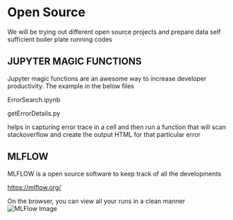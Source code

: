 # Open Source 
We will be trying out different open source projects and prepare data self sufficient boiler plate running codes

## JUPYTER MAGIC FUNCTIONS
Jupyter magic functions are an awesome way to increase developer productivity. The example in the below files

ErrorSearch.ipynb

getErrorDetails.py

helps in capturing error trace in a cell and then run a function that will scan stackoverflow and create the output HTML for that particular error

## MLFLOW
MLFLOW is a open source software to keep track of all the developments 

https://mlflow.org/

On the browser, you can view all your runs in a clean manner
![MLFlow Image](https://raw.githubusercontent.com/anantguptadbl/python/master/softwares/mlFlowImage.png)
